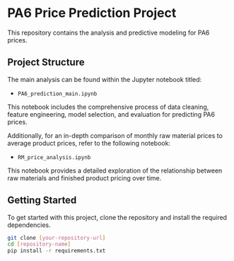 # PA6 Price Prediction Project

This repository contains the analysis and predictive modeling for PA6 prices.

## Project Structure

The main analysis can be found within the Jupyter notebook titled:

- `PA6_prediction_main.ipynb`

This notebook includes the comprehensive process of data cleaning, feature engineering, model selection, and evaluation for predicting PA6 prices.

Additionally, for an in-depth comparison of monthly raw material prices to average product prices, refer to the following notebook:

- `RM_price_analysis.ipynb`

This notebook provides a detailed exploration of the relationship between raw materials and finished product pricing over time.

## Getting Started

To get started with this project, clone the repository and install the required dependencies.

```bash
git clone [your-repository-url]
cd [repository-name]
pip install -r requirements.txt
